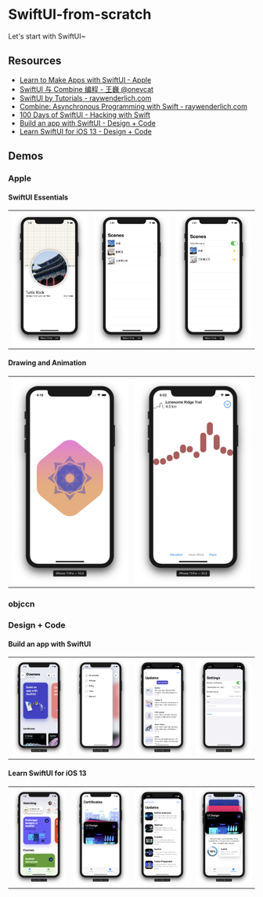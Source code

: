 # SwiftUI-from-scratch

Let's start with SwiftUI~

## Resources

- [Learn to Make Apps with SwiftUI - Apple](https://developer.apple.com/tutorials/swiftui/tutorials)
- [SwiftUI 与 Combine 编程 - 王巍 @onevcat](https://objccn.io/products/swift-ui)
- [SwiftUI by Tutorials - raywenderlich.com](https://store.raywenderlich.com/products/swiftui-by-tutorials)
- [Combine: Asynchronous Programming with Swift - raywenderlich.com](https://store.raywenderlich.com/products/combine-asynchronous-programming-with-swift)
- [100 Days of SwiftUI - Hacking with Swift](https://www.hackingwithswift.com/100/swiftui)
- [Build an app with SwiftUI - Design + Code](https://designcode.io/swiftui?promo=learnswiftui)
- [Learn SwiftUI for iOS 13 - Design + Code](https://designcode.io/swiftui2)

## Demos

### Apple

#### SwiftUI Essentials

<table style="border: 0;">
  <tr>
  <td style="border: 0;">
    <img src="apple-demos/01-SwiftUI Essentials/preview.png">
  </td>
  <td style="border: 0;">
	<img src="apple-demos/01-SwiftUI Essentials/preview_2.png">
  </td>
  <td style="border: 0;">
	<img src="apple-demos/01-SwiftUI Essentials/preview_3.png">
  </td>
  </tr>
</table>

#### Drawing and Animation

<table style="border: 0;">
  <tr>
  <td style="border: 0;">
    <img src="apple-demos/02-Drawing and Animation/preview.png">
  </td>
  <td style="border: 0;">
	<img src="apple-demos/02-Drawing and Animation/preview_2.png">
  </td>
  </tr>
</table>

### objccn

### Design + Code

#### Build an app with SwiftUI

<table style="border: 0;">
  <tr>
  <td style="border: 0;">
    <img src="design+code-demos/01-DesignCode/preview.png">
  </td>
  <td style="border: 0;">
    <img src="design+code-demos/01-DesignCode/preview_2.png">
  </td>
  <td style="border: 0;">
    <img src="design+code-demos/01-DesignCode/preview_3.png">
  </td>
  <td style="border: 0;">
    <img src="design+code-demos/01-DesignCode/preview_4.png">
  </td>
  </tr>
</table>

#### Learn SwiftUI for iOS 13

<table style="border: 0;">
  <tr>
  <td style="border: 0;">
    <img src="design+code-demos/02-DesignCode/preview.png">
  </td>
  <td style="border: 0;">
    <img src="design+code-demos/02-DesignCode/preview_2.png">
  </td>
  <td style="border: 0;">
    <img src="design+code-demos/02-DesignCode/preview_3.png">
  </td>
  <td style="border: 0;">
    <img src="design+code-demos/02-DesignCode/preview_4.png">
  </td>
  </tr>
</table>
